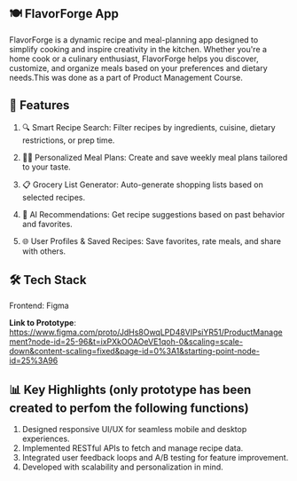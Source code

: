 ## 🍽️ FlavorForge App
FlavorForge is a dynamic recipe and meal-planning app designed to simplify cooking and inspire creativity in the kitchen. Whether you're a home cook or a culinary enthusiast, FlavorForge helps you discover, customize, and organize meals based on your preferences and dietary needs.This was done as a part of Product Management Course.

## 🚀 Features
1. 🔍 Smart Recipe Search: Filter recipes by ingredients, cuisine, dietary restrictions, or prep time.

2. 🧑‍🍳 Personalized Meal Plans: Create and save weekly meal plans tailored to your taste.

3. 📋 Grocery List Generator: Auto-generate shopping lists based on selected recipes.
   
4. 🧠 AI Recommendations: Get recipe suggestions based on past behavior and favorites.
   
5. 🌐 User Profiles & Saved Recipes: Save favorites, rate meals, and share with others.

## 🛠️ Tech Stack
Frontend: Figma

**Link to Prototype**: https://www.figma.com/proto/JdHs8OwqLPD48VIPsiYR51/ProductManagement?node-id=25-96&t=ixPXkOOAOeVE1qoh-0&scaling=scale-down&content-scaling=fixed&page-id=0%3A1&starting-point-node-id=25%3A96


## 📊 Key Highlights (only prototype has been created to perfom the following functions)
1. Designed responsive UI/UX for seamless mobile and desktop experiences.
2. Implemented RESTful APIs to fetch and manage recipe data.
3. Integrated user feedback loops and A/B testing for feature improvement.
4. Developed with scalability and personalization in mind.

